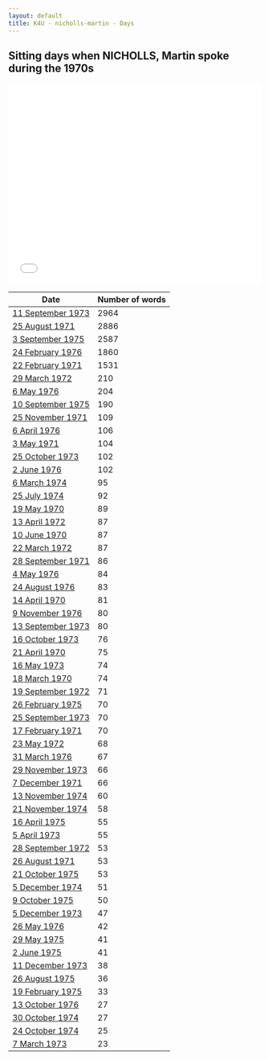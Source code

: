 ```yaml
---
layout: default
title: K4U - nicholls-martin - Days
---
```

## Sitting days when NICHOLLS, Martin spoke during the 1970s

<iframe width="100%" height="400" frameborder="0" scrolling="no" src="//plot.ly/~wragge/1199.embed"></iframe>

| Date | Number of words |
|--------------|----------------|
|[11 September 1973](https://historichansard.net/hofreps/1973/19730911_REPS_28_HoR85b/)|2964|
|[25 August 1971](https://historichansard.net/hofreps/1971/19710825_reps_27_hor73/)|2886|
|[3 September 1975](https://historichansard.net/hofreps/1975/19750903_reps_29_hor96/)|2587|
|[24 February 1976](https://historichansard.net/hofreps/1976/19760224_reps_30_hor98/)|1860|
|[22 February 1971](https://historichansard.net/hofreps/1971/19710222_reps_27_hor71/)|1531|
|[29 March 1972](https://historichansard.net/hofreps/1972/19720329_reps_27_hor77/)|210|
|[6 May 1976](https://historichansard.net/hofreps/1976/19760506_reps_30_hor99/)|204|
|[10 September 1975](https://historichansard.net/hofreps/1975/19750910_reps_29_hor96/)|190|
|[25 November 1971](https://historichansard.net/hofreps/1971/19711125_reps_27_hor75/)|109|
|[6 April 1976](https://historichansard.net/hofreps/1976/19760406_reps_30_hor98/)|106|
|[3 May 1971](https://historichansard.net/hofreps/1971/19710503_reps_27_hor72/)|104|
|[25 October 1973](https://historichansard.net/hofreps/1973/19731025_reps_28_hor86/)|102|
|[2 June 1976](https://historichansard.net/hofreps/1976/19760602_reps_30_hor99/)|102|
|[6 March 1974](https://historichansard.net/hofreps/1974/19740306_reps_28_hor88/)|95|
|[25 July 1974](https://historichansard.net/hofreps/1974/19740725_reps_29_hor89/)|92|
|[19 May 1970](https://historichansard.net/hofreps/1970/19700519_reps_27_hor67/)|89|
|[13 April 1972](https://historichansard.net/hofreps/1972/19720413_reps_27_hor77/)|87|
|[10 June 1970](https://historichansard.net/hofreps/1970/19700610_reps_27_hor68/)|87|
|[22 March 1972](https://historichansard.net/hofreps/1972/19720322_reps_27_hor76/)|87|
|[28 September 1971](https://historichansard.net/hofreps/1971/19710928_reps_27_hor74/)|86|
|[4 May 1976](https://historichansard.net/hofreps/1976/19760504_reps_30_hor99/)|84|
|[24 August 1976](https://historichansard.net/hofreps/1976/19760824_reps_30_hor100/)|83|
|[14 April 1970](https://historichansard.net/hofreps/1970/19700414_reps_27_hor66/)|81|
|[9 November 1976](https://historichansard.net/hofreps/1976/19761109_reps_30_hor101/)|80|
|[13 September 1973](https://historichansard.net/hofreps/1973/19730913_reps_28_hor85/)|80|
|[16 October 1973](https://historichansard.net/hofreps/1973/19731016_reps_28_hor86/)|76|
|[21 April 1970](https://historichansard.net/hofreps/1970/19700421_reps_27_hor67/)|75|
|[16 May 1973](https://historichansard.net/hofreps/1973/19730516_reps_28_hor84/)|74|
|[18 March 1970](https://historichansard.net/hofreps/1970/19700318_reps_27_hor66/)|74|
|[19 September 1972](https://historichansard.net/hofreps/1972/19720919_reps_27_hor80/)|71|
|[26 February 1975](https://historichansard.net/hofreps/1975/19750226_reps_29_hor93/)|70|
|[25 September 1973](https://historichansard.net/hofreps/1973/19730925_reps_28_hor85/)|70|
|[17 February 1971](https://historichansard.net/hofreps/1971/19710217_reps_27_hor71/)|70|
|[23 May 1972](https://historichansard.net/hofreps/1972/19720523_reps_27_hor78/)|68|
|[31 March 1976](https://historichansard.net/hofreps/1976/19760331_reps_30_hor98/)|67|
|[29 November 1973](https://historichansard.net/hofreps/1973/19731129_reps_28_hor87/)|66|
|[7 December 1971](https://historichansard.net/hofreps/1971/19711207_reps_27_hor75/)|66|
|[13 November 1974](https://historichansard.net/hofreps/1974/19741113_reps_29_hor91/)|60|
|[21 November 1974](https://historichansard.net/hofreps/1974/19741121_reps_29_hor92/)|58|
|[16 April 1975](https://historichansard.net/hofreps/1975/19750416_reps_29_hor94/)|55|
|[5 April 1973](https://historichansard.net/hofreps/1973/19730405_reps_28_hor83/)|55|
|[28 September 1972](https://historichansard.net/hofreps/1972/19720928_reps_27_hor80/)|53|
|[26 August 1971](https://historichansard.net/hofreps/1971/19710826_reps_27_hor73/)|53|
|[21 October 1975](https://historichansard.net/hofreps/1975/19751021_reps_29_hor97/)|53|
|[5 December 1974](https://historichansard.net/hofreps/1974/19741205_reps_29_hor92/)|51|
|[9 October 1975](https://historichansard.net/hofreps/1975/19751009_reps_29_hor97/)|50|
|[5 December 1973](https://historichansard.net/hofreps/1973/19731205_reps_28_hor87/)|47|
|[26 May 1976](https://historichansard.net/hofreps/1976/19760526_reps_30_hor99/)|42|
|[29 May 1975](https://historichansard.net/hofreps/1975/19750529_reps_29_hor95/)|41|
|[2 June 1975](https://historichansard.net/hofreps/1975/19750602_reps_29_hor95/)|41|
|[11 December 1973](https://historichansard.net/hofreps/1973/19731211_reps_28_hor87/)|38|
|[26 August 1975](https://historichansard.net/hofreps/1975/19750826_reps_29_hor96/)|36|
|[19 February 1975](https://historichansard.net/hofreps/1975/19750219_reps_29_hor93/)|33|
|[13 October 1976](https://historichansard.net/hofreps/1976/19761013_reps_30_hor101/)|27|
|[30 October 1974](https://historichansard.net/hofreps/1974/19741030_reps_29_hor91/)|27|
|[24 October 1974](https://historichansard.net/hofreps/1974/19741024_reps_29_hor91/)|25|
|[7 March 1973](https://historichansard.net/hofreps/1973/19730307_reps_28_hor82/)|23|
